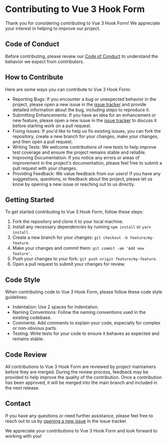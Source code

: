# Contributing to Vue 3 Hook Form

Thank you for considering contributing to Vue 3 Hook Form! We appreciate your interest in helping to improve our project.

## Code of Conduct

Before contributing, please review our [Code of Conduct](CODE_OF_CONDUCT.md) to understand the behavior we expect from contributors.

## How to Contribute

Here are some ways you can contribute to Vue 3 Hook Form:

- Reporting Bugs: If you encounter a bug or unexpected behavior in the project, please open a new issue in the [issue tracker](link-to-issue-tracker) and provide detailed information about the bug, including steps to reproduce it.
- Submitting Enhancements: If you have an idea for an enhancement or new feature, please open a new issue in the [issue tracker](link-to-issue-tracker) to discuss it before starting work on a pull request.
- Fixing Issues: If you'd like to help us fix existing issues, you can fork the repository, create a new branch for your changes, make your changes, and then open a pull request.
- Writing Tests: We welcome contributions of new tests to help improve test coverage and ensure the project remains stable and reliable.
- Improving Documentation: If you notice any errors or areas of improvement in the project's documentation, please feel free to submit a pull request with your changes.
- Providing Feedback: We value feedback from our users! If you have any suggestions, questions, or feedback about the project, please let us know by opening a new issue or reaching out to us directly.

## Getting Started

To get started contributing to Vue 3 Hook Form, follow these steps:

1. Fork the repository and clone it to your local machine.
2. Install any necessary dependencies by running `npm install` or `yarn install`.
3. Create a new branch for your changes: `git checkout -b feature/my-feature`.
4. Make your changes and commit them: `git commit -am 'Add new feature'`.
5. Push your changes to your fork: `git push origin feature/my-feature`.
6. Open a pull request to submit your changes for review.

## Code Style

When contributing code to Vue 3 Hook Form, please follow these code style guidelines:

- Indentation: Use 2 spaces for indentation.
- Naming Conventions: Follow the naming conventions used in the existing codebase.
- Comments: Add comments to explain your code, especially for complex or non-obvious parts.
- Testing: Write tests for your code to ensure it behaves as expected and remains stable.

## Code Review

All contributions to Vue 3 Hook Form are reviewed by project maintainers before they are merged. During the review process, feedback may be provided to help improve the quality of the contribution. Once a contribution has been approved, it will be merged into the main branch and included in the next release.

## Contact

If you have any questions or need further assistance, please feel free to reach out to us by [opening a new issue](link-to-issue-tracker) in the issue tracker.

We appreciate your contributions to Vue 3 Hook Form and look forward to working with you!
